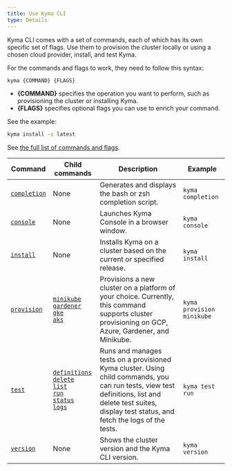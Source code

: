 ```yaml
---
title: Use Kyma CLI
type: Details
---
```


Kyma CLI comes with a set of commands, each of which has its own specific set of flags. Use them to provision the cluster locally or using a chosen cloud provider, install, and test Kyma.

For the commands and flags to work, they need to follow this syntax:

```bash
kyma {COMMAND} {FLAGS}
```

- **{COMMAND}** specifies the operation you want to perform, such as provisioning the cluster or installing Kyma.
- **{FLAGS}** specifies optional flags you can use to enrich your command.

See the example:

```bash
kyma install -s latest
```

See [the full list of commands and flags](https://kyma-project.io/docs/cli/commands/).

|     Command        | Child commands   |  Description  | Example |
|--------------------|----------------|---------------|---------|
| [`completion`](/cli/commands#kyma-completion-kyma-completion)| None| Generates and displays the bash or zsh completion script. | `kyma completion`|
| [`console`](/cli/commands#kyma-console-kyma-console)| None| Launches Kyma Console in a browser window. | `kyma console` |
| [`install`](/cli/commands#kyma-install-kyma-install)| None| Installs Kyma on a cluster based on the current or specified release. | `kyma install`|
| [`provision`](/cli/commands#kyma-provision-kyma-provision)| [`minikube`](/cli/commands#kyma-provision-minikube-kyma-provision-minikube)<br> [`gardener`](/cli/commands#kyma-provision-gardener-kyma-provision-gardener) <br> [`gke`](/cli/commands#kyma-provision-gke-kyma-provision-gke) <br> [`aks`](/cli/commands#kyma-provision-aks-kyma-provision-aks)| Provisions a new cluster on a platform of your choice. Currently, this command supports cluster provisioning on GCP, Azure, Gardener, and Minikube. | `kyma provision minikube`|
| [`test`](/cli/commands#kyma-test-kyma-test)|[`definitions`](/cli/commands#kyma-test-definitions-kyma-test-definitions)<br> [`delete`](/cli/commands#kyma-test-delete-kyma-test-delete) <br> [`list`](/cli/commands#kyma-test-list-kyma-test-list) <br> [`run`](/cli/commands#kyma-test-run-kyma-test-run) <br> [`status`](/cli/commands#kyma-test-status-kyma-test-status)<br> [`logs`](/cli/commands#kyma-test-logs-kyma-test-logs) <br> | Runs and manages tests on a provisioned Kyma cluster. Using child commands, you can run tests, view test definitions, list and delete test suites, display test status, and fetch the logs of the tests.| `kyma test run` |
| [`version`](/cli/commands#kyma-version-kyma-version)|None| Shows the cluster version and the Kyma CLI version.| `kyma version` |